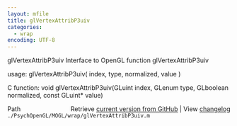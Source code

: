 ```yaml
---
layout: mfile
title: glVertexAttribP3uiv
categories:
  - wrap
encoding: UTF-8
---
```


glVertexAttribP3uiv  Interface to OpenGL function glVertexAttribP3uiv  

usage:  glVertexAttribP3uiv( index, type, normalized, value )  

C function:  void glVertexAttribP3uiv(GLuint index, GLenum type, GLboolean normalized, const GLuint\* value)  


<div class="code_header" style="text-align:right;">
  <span style="float:left;">Path&nbsp;&nbsp;</span> <span class="counter">Retrieve <a href=
  "https://raw.github.com/Psychtoolbox-3/Psychtoolbox-3/beta/./PsychOpenGL/MOGL/wrap/glVertexAttribP3uiv.m">current version from GitHub</a> | View <a href=
  "https://github.com/Psychtoolbox-3/Psychtoolbox-3/commits/beta/./PsychOpenGL/MOGL/wrap/glVertexAttribP3uiv.m">changelog</a></span>
</div>
<div class="code">
  <code>./PsychOpenGL/MOGL/wrap/glVertexAttribP3uiv.m</code>
</div>
